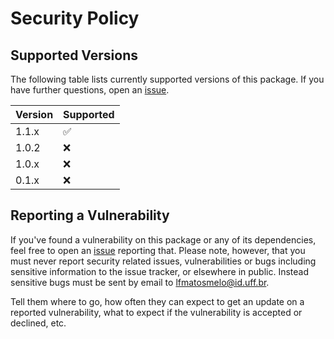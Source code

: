 # Security Policy

## Supported Versions

The following table lists currently supported versions of this package. If you have further questions, open an [issue](https://github.com/lffloyd/embedded-topic-model/issues).

| Version | Supported          |
| ------- | ------------------ |
| 1.1.x   | :white_check_mark: |
| 1.0.2   | :x:                |
| 1.0.x   | :x:                |
| 0.1.x   | :x:                |

## Reporting a Vulnerability
If you've found a vulnerability on this package or any of its dependencies, feel free to open an [issue](https://github.com/lffloyd/embedded-topic-model/issues) reporting that. Please note, however, that you must never report security related issues, vulnerabilities or bugs including sensitive information to the issue tracker, or elsewhere in public. Instead sensitive bugs must be sent by email to lfmatosmelo@id.uff.br.

Tell them where to go, how often they can expect to get an update on a
reported vulnerability, what to expect if the vulnerability is accepted or
declined, etc.
